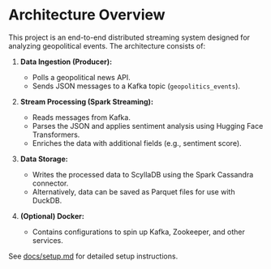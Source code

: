 # Architecture Overview

This project is an end-to-end distributed streaming system designed for analyzing geopolitical events. The architecture consists of:

1. **Data Ingestion (Producer):**
   - Polls a geopolitical news API.
   - Sends JSON messages to a Kafka topic (`geopolitics_events`).

2. **Stream Processing (Spark Streaming):**
   - Reads messages from Kafka.
   - Parses the JSON and applies sentiment analysis using Hugging Face Transformers.
   - Enriches the data with additional fields (e.g., sentiment score).

3. **Data Storage:**
   - Writes the processed data to ScyllaDB using the Spark Cassandra connector.
   - Alternatively, data can be saved as Parquet files for use with DuckDB.

4. **(Optional) Docker:**
   - Contains configurations to spin up Kafka, Zookeeper, and other services.

See [docs/setup.md](docs/setup.md) for detailed setup instructions.
